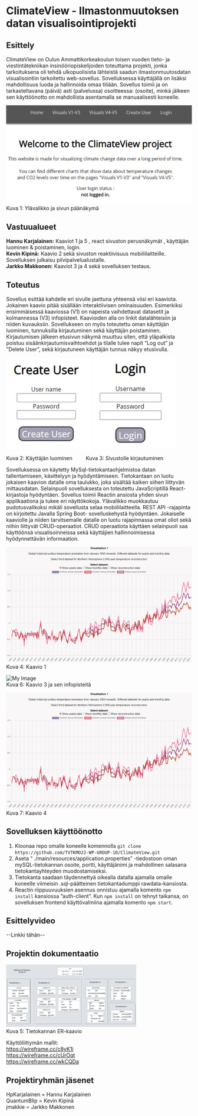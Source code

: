 # ClimateView - Ilmastonmuutoksen datan visualisointiprojekti
## Esittely

ClimateView on Oulun Ammattikorkeakoulun toisen vuoden tieto- ja viestintätekniikan insinööriopiskelijoiden toteuttama projekti, jonka tarkoituksena oli tehdä ulkopuolisista lähteistä saadun ilmastonmuutosdatan visualisointiin tarkoitettu web-sovellus. Sovelluksessa käyttäjällä on lisäksi mahdollisuus luoda ja hallinnoida omaa tiliään. 
Sovellus toimii ja on tarkasteltavana (päivä) asti (palvelussa) osoitteessa: (osoite), minkä jälkeen sen käyttöönotto on mahdollista asentamalla se manuaalisesti koneelle. 

![My Image](/project/auth-client/readme_images/mainpage.jpg)</br>
Kuva 1: Ylävalikko ja sivun päänäkymä

## Vastuualueet

**Hannu Karjalainen:** Kaaviot 1 ja 5 , react sivuston perusnäkymät , käyttäjän luominen & poistaminen, login. </br>
**Kevin Kipinä:** Kaavio 2 sekä sivuston reaktiivisuus mobiililaitteille. Sovelluksen julkaisu pilvipalvelualustalle.</br>
**Jarkko Makkonen:** Kaaviot 3 ja 4 sekä sovelluksen testaus.

## Toteutus

Sovellus esittää kahdelle eri sivulle jaettuna yhteensä viisi eri kaaviota. Jokainen kaavio pitää sisällään interaktiivisen ominaisuuden. Esimerkiksi ensimmäisessä kaaviossa (V1) on napeista vaihdettavat datasetit ja kolmannessa (V3) infopisteet. Kaavioiden alla on linkit datalähteisiin ja niiden kuvauksiin. Sovellukseen on myös toteutettu oman käyttäjän luominen, tunnuksilla kirjautuminen sekä käyttäjän poistaminen. Kirjautumisen jälkeen etusivun näkymä muuttuu siten, että yläpalkista poistuu sisäänkirjautumisvaihtoehdot ja tilalle tulee napit ”Log out” ja ”Delete User”, sekä kirjautuneen käyttäjän tunnus näkyy etusivulla.

![My Image](/project/auth-client/readme_images/create_user.jpg)
![My Image](/project/auth-client/readme_images/login.jpg)</br>

Kuva 2: Käyttäjän luominen   &ensp; &ensp; &ensp;   Kuva 3: Sivustolle kirjautuminen



Sovelluksessa on käytetty MySql-tietokantaohjelmistoa datan tallentamiseen, käsittelyyn ja hyödyntämiseen. Tietokantaan on luotu jokaisen kaavion datalle oma taulukko, joka sisältää kaiken siihen liittyvän mittausdatan. 
Selainpuoli sovelluksesta on toteutettu JavaScriptillä React-kirjastoja hyödyntäen. Sovellus toimii Reactin ansiosta yhden sivun applikaationa ja tukee eri näyttökokoja. Ylävalikko muokkautuu pudotusvalikoksi mikäli sovellusta selaa mobiililaitteella.
REST API -rajapinta on kirjoitettu Javalla Spring Boot- sovelluskehystä hyödyntäen. Jokaiselle kaaviolle ja niiden tarvitsemalle datalle on luotu rajapinnassa omat oliot sekä niihin liittyvät CRUD-operaatiot. CRUD operaatiota käyttäen selainpuoli saa käyttöönsä visualisoinneissa sekä käyttäjien hallinnoimisessa hyödynnettävän informaation.

![My Image](/project/auth-client/readme_images/visualization1_image.jpg)</br>
Kuva 4: Kaavio 1

![My Image](/project/auth-client/readme_images/visualization2_image.jpg)</br>
Kuva 6: Kaavio 3 ja sen infopisteitä

![My Image](/project/auth-client/readme_images/visualization1_image.jpg)</br>
Kuva 7: Kaavio 4

## Sovelluksen käyttöönotto

1. Kloonaa repo omalle koneelle komennolla ```git clone https://github.com/TVTKMO22-WP-GROUP-10/ClimateView.git```</br>
2. Aseta ” ./main/resources/application.properties” -tiedostoon oman mySQL-tietokannan osoite, portti, käyttäjänimi ja mahdollinen salasana tietokantayhteyden muodostamiseksi.</br>
3.  Tietokanta saadaan täydennettyä oikealla datalla ajamalla omalle koneelle viimeisin .sql-päätteinen tietokantadumppi rawdata-kansiosta.</br>
4. Reactin riippuuvuuksien asennus onnistuu ajamalla komento ```npm install``` kansiossa ”auth-client”. Kun ```npm install``` on tehnyt taikansa, on sovelluksen frontend käyttövalmiina ajamalla komento ```npm start```.

## Esittelyvideo

--Linkki tähän--

## Projektin dokumentaatio

<img src="/project/auth-client/readme_images/database_diagram.jpg" alt="Tietokannan ER-kaavio" title="Tietokannan ER-kaavio" width="70%" ></br>
Kuva 5: Tietokannan ER-kaavio


Käyttöliittymän mallit:<br/>
https://wireframe.cc/c8yK1i <br/>
https://wireframe.cc/cUrOqt <br/>
https://wireframe.cc/wkCQDa <br/>

## Projektiryhmän jäsenet

HpKarjalainen = Hannu Karjalainen <br/>
QuantumBlip = Kevin Kipinä<br/>
jmakkie = Jarkko Makkonen<br/>
